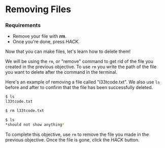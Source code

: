 # Removing Files

<div class="aside">
<h3>Requirements</h3>
<ul>
  <li>Remove your file with <b>rm</b>.</li>
  <li>Once you're done, press <em>HACK</em>.</li>
</ul>
</div>

Now that you can make files, let's learn how to delete them!

We will be using the `rm`, or "remove" command to get rid of the file you created in the previous objective. To use `rm` you write the path of the file you want to delete after the command in the terminal.

Here's an example of removing a file called "l33tcode.txt". We also use `ls` before and after to confirm that the file has been successfully deleted.

```bash
$ ls
l33tcode.txt

$ rm l33tcode.txt

$ ls
*should not show anything*
```

To complete this objective, use `rm` to remove the file you made in the previous objective. Once the file is gone, click the _HACK_ button.

